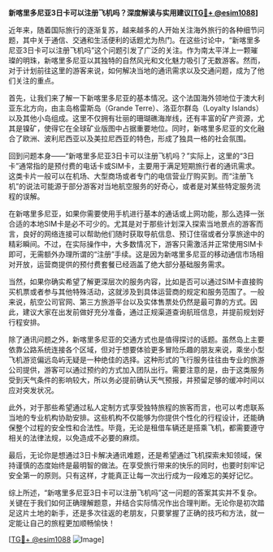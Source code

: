 **新喀里多尼亚3日卡可以注册飞机吗？深度解读与实用建议[[TG💪+ @esim1088](https://t.me/s/esim1088)]**

近年来，随着国际旅行的逐渐复苏，越来越多的人开始关注海外旅行的各种细节问题，其中关于通信、交通和生活便利的话题尤为热门。在这些讨论中，“新喀里多尼亚3日卡可以注册飞机吗”这个问题引发了广泛的关注。作为南太平洋上一颗璀璨的明珠，新喀里多尼亚以其独特的自然风光和文化魅力吸引了无数游客。然而，对于计划前往这里的游客来说，如何解决当地的通讯需求以及交通问题，成为了他们关注的重点。

首先，让我们来了解一下新喀里多尼亚的基本情况。这个法国海外领地位于澳大利亚东北方向，由主岛格雷斯岛（Grande Terre）、洛亚尔群岛（Loyalty Islands）以及其他小岛组成。这里不仅拥有壮丽的珊瑚礁海岸线，还有丰富的矿产资源，尤其是镍矿，使得它在全球矿业版图中占据重要地位。同时，新喀里多尼亚的文化融合了欧洲、波利尼西亚以及美拉尼西亚的特色，形成了独具一格的社会氛围。

回到问题本身——“新喀里多尼亚3日卡可以注册飞机吗？”实际上，这里的“3日卡”通常指的是预付费的电话卡或SIM卡，主要用于满足短期旅行者的通讯需求。这类卡片一般可以在机场、大型商场或者专门的电信营业厅购买到。而“注册飞机”的说法可能源于部分游客对当地航空服务的好奇心，或者是对某些特定服务流程的误解。

在新喀里多尼亚，如果你需要使用手机进行基本的通话或上网功能，那么选择一张合适的本地SIM卡是必不可少的。尤其是对于那些计划深入探索当地景点的游客而言，良好的网络连接可以帮助他们随时获取导航信息、预订住宿或者分享旅途中的精彩瞬间。不过，在实际操作中，大多数情况下，游客只需激活并正常使用SIM卡即可，无需额外办理所谓的“注册”手续。这是因为新喀里多尼亚的移动通信市场相对开放，运营商提供的预付费套餐已经涵盖了绝大部分基础服务需求。

当然，如果你确实希望了解更深层次的服务内容，比如是否可以通过SIM卡直接购买机票或者参与其他特殊活动，这就涉及到具体运营商的规定和服务范围了。一般来说，航空公司官网、第三方旅游平台以及实体售票处仍然是最可靠的方式。因此，建议大家在出发前做好充分准备，通过正规渠道查询航班信息，并提前规划好行程安排。

除了通讯问题之外，新喀里多尼亚的交通方式也是值得探讨的话题。虽然岛上主要依靠公路系统连接各个区域，但对于想要体验更多冒险乐趣的朋友来说，乘坐小型飞机游览偏远岛屿无疑是一种绝佳的选择。这种形式的飞行服务往往由专业的旅游公司提供，游客可以通过预约的方式加入团队出行。需要注意的是，由于这类服务受到天气条件的影响较大，所以务必提前确认天气预报，并预留足够的缓冲时间以应对突发状况。

此外，对于那些希望通过私人定制方式享受独特旅程的旅客而言，也可以考虑联系当地的专业机构协助安排。这些机构不仅能够为你提供个性化的行程设计，还能确保整个过程的安全性和合法性。毕竟，无论是租借车辆还是搭乘飞机，都需要遵守相关的法律法规，以免造成不必要的麻烦。

最后，无论你是想通过3日卡解决通讯难题，还是希望通过飞机探索未知领域，保持谨慎的态度始终是最明智的做法。在享受旅行带来的快乐的同时，也要时刻牢记安全第一的原则。只有这样，才能真正让每一次出行成为一段难忘的美好记忆。

综上所述，“新喀里多尼亚3日卡可以注册飞机吗”这一问题的答案其实并不复杂。关键在于我们如何正确理解题意，并结合实际情况作出合理判断。无论你是初次踏足这片土地的新手，还是多次往返的老朋友，只要掌握了正确的技巧和方法，就一定能让自己的旅程更加顺畅愉快！

[[TG💪+ @esim1088](https://t.me/s/esim1088) ![Image](https://i.postimg.cc/4NQfJmqS/Snipaste-2025-05-13-00-14-12.png)]